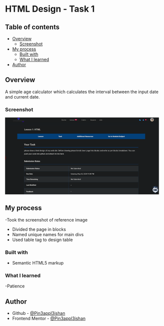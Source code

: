 # HTML Design - Task 1

## Table of contents

- [Overview](#overview)
  - [Screenshot](#screenshot)
- [My process](#my-process)
  - [Built with](#built-with)
  - [What I learned](#what-i-learned)
- [Author](#author)

## Overview
A simple age calculator which calculates the interval between the input date and current date.

### Screenshot

![](./reference.png)

## My process

 -Took the screenshot of reference image
 - Divided the page in blocks 
 - Named unique names for main divs
 - Used table tag to design table


### Built with

- Semantic HTML5 markup


### What I learned

-Patience

## Author

- Github - [@Pin3appl3ishan](https://github.com/Pin3appl3ishan)
- Frontend Mentor - [@Pin3appl3ishan](https://www.frontendmentor.io/profile/yourusername)

